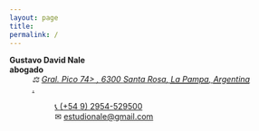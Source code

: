 ```yaml
---  
layout: page
title: 
permalink: /
---  
```


<dl class="vcard">
<dt class="fn n org"><strong>Gustavo David Nale</strong></dt>
<strong>abogado</strong>
<dd><address class="adr">
<span class="street-address">⚖  <a href="https://goo.gl/maps/hynDNxgQxEcvqeXe8" target="_blank" rel="noopener, noreferrer">Gral. Pico 74>
</span>, 
<span class="postal-code">6300</span> 
<span class="locality">Santa Rosa</span>, 
<abbr class="region" title="La Pampa">La Pampa</abbr>,
<abbr class="country-name" title="Argentina">Argentina</abbr></address>.
<dl>
<dt class="tel type" title="mobile"></dt><dd class="tel value">📞  <a href="tel:+5492954529500">(+54 9) 2954-529500</a></dd>
<dt class="email type" title="email"></dt><dd class="email">✉  <a href="mailto:estudionale@gmail.com" target="_blank" rel="noopener, noreferrer">estudionale@gmail.com</a></dd>
<dt></dt>
<dd class="geo">
<div class="geo">
<div class="latitude" title="-36.617562"><abbr title="South"></abbr></div>
<div class="longitude" title="-64.293937"><abbr title="West"></abbr></div>
</div>
</dd>
</dl>
</dd>
</dl>
